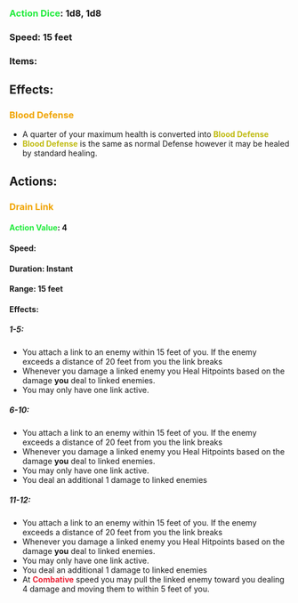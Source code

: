 ### <span style="font-weight:bold;color:rgb(33, 235, 60)">Action Dice</span>: 1d8, 1d8
### Speed: 15 feet
### Items:
## Effects:
### <span style="font-weight:bold;color:rgb(240, 164, 0)">Blood Defense</span>
- A quarter of your maximum health is converted into <span style="font-weight:bold;color:rgb(192, 187, 17)">Blood Defense</span>
- <span style="font-weight:bold;color:rgb(192, 187, 17)">Blood Defense</span> is the same as normal Defense however it may be healed by standard healing.
## Actions:
### <span style="font-weight:bold;color:rgb(240, 164, 0)">Drain Link</span>
#### <span style="font-weight:bold;color:rgb(33, 235, 60)">Action Value</span>: 4
#### Speed: 
#### Duration: Instant
#### Range: 15 feet
#### Effects:
##### 1-5:
- You attach a link to an enemy within 15 feet of you. If the enemy exceeds a distance of 20 feet from you the link breaks
- Whenever you damage a linked enemy you Heal Hitpoints based on the damage **you** deal to linked enemies.
- You may only have one link active.
##### 6-10:
- You attach a link to an enemy within 15 feet of you. If the enemy exceeds a distance of 20 feet from you the link breaks
- Whenever you damage a linked enemy you Heal Hitpoints based on the damage **you** deal to linked enemies.
- You may only have one link active.
- You deal an additional 1 damage to linked enemies
##### 11-12:
- You attach a link to an enemy within 15 feet of you. If the enemy exceeds a distance of 20 feet from you the link breaks
- Whenever you damage a linked enemy you Heal Hitpoints based on the damage **you** deal to linked enemies.
- You may only have one link active.
- You deal an additional 1 damage to linked enemies
- At <span style="font-weight:bold; color:rgb(235, 33, 53)">Combative</span> speed you may pull the linked enemy toward you dealing 4 damage and moving them to within 5 feet of you.

